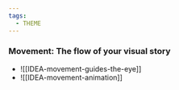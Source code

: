 ```yaml
---
tags:
  - THEME
---
```


### Movement: The flow of your visual story

- ![[IDEA-movement-guides-the-eye]]
- ![[IDEA-movement-animation]]

